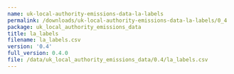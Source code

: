 ```yaml
---
name: uk-local-authority-emissions-data-la-labels
permalink: /downloads/uk-local-authority-emissions-data-la-labels/0_4
package: uk_local_authority_emissions_data
title: la_labels
filename: la_labels.csv
version: '0.4'
full_version: 0.4.0
file: /data/uk_local_authority_emissions_data/0.4/la_labels.csv
---
```

